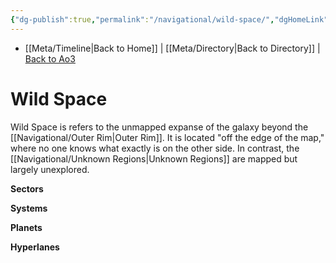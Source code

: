 ```yaml
---
{"dg-publish":true,"permalink":"/navigational/wild-space/","dgHomeLink":false}
---
```


- [[Meta/Timeline\|Back to Home]] | [[Meta/Directory\|Back to Directory]] | [Back to Ao3](https://archiveofourown.org/works/19334440/chapters/45992584)

# Wild Space
Wild Space is refers to the unmapped expanse of the galaxy beyond the [[Navigational/Outer Rim\|Outer Rim]]. It is located "off the edge of the map," where no one knows what exactly is on the other side. In contrast, the [[Navigational/Unknown Regions\|Unknown Regions]] are mapped but largely unexplored. 

**Sectors**

**Systems**

**Planets**

**Hyperlanes**
